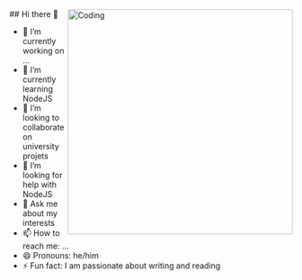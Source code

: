   <img align="right" alt="Coding" width="400" src="https://tenor.com/view/path-to-nowhere-ptn-deren-gif-216604158090534587">
## Hi there 👋

- 🔭 I’m currently working on ...
- 🌱 I’m currently learning NodeJS
- 👯 I’m looking to collaborate on university projets
- 🤔 I’m looking for help with NodeJS
- 💬 Ask me about my interests
- 📫 How to reach me: ...
- 😄 Pronouns: he/him
- ⚡ Fun fact: I am passionate about writing and reading

